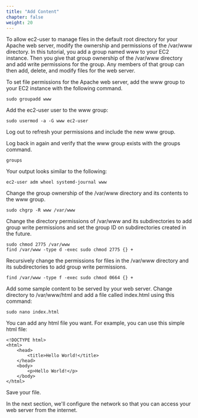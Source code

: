 ```yaml
---
title: "Add Content"
chapter: false
weight: 20
---
```


To allow ec2-user to manage files in the default root directory for your Apache web 
server, modify the ownership and permissions of the /var/www directory. In this 
tutorial, you add a group named www to your EC2 instance. Then you give that 
group ownership of the /var/www directory and add write permissions for the 
group. Any members of that group can then add, delete, and modify files for the web server.

To set file permissions for the Apache web server, add the www group to your EC2 instance 
with the following command.

```commandline
sudo groupadd www
```

Add the ec2-user user to the www group:

```commandline
sudo usermod -a -G www ec2-user
```

Log out to refresh your permissions and include the new www group.

Log back in again and verify that the www group exists with the groups command.

```commandline
groups
```

Your output looks similar to the following:

```commandline
ec2-user adm wheel systemd-journal www
```

Change the group ownership of the /var/www directory and its contents to the www group.
```commandline
sudo chgrp -R www /var/www
```

Change the directory permissions of /var/www and its subdirectories to add group write permissions and set the group ID on subdirectories created in the future.
```commandline
sudo chmod 2775 /var/www
find /var/www -type d -exec sudo chmod 2775 {} +
```


Recursively change the permissions for files in the /var/www directory and its subdirectories to add group write permissions.
```commandline
find /var/www -type f -exec sudo chmod 0664 {} +
```



Add some sample content to be served by your web server. Change directory to /var/www/html and add a file called index.html using this command:

```commandline
sudo nano index.html
```

You can add any html file you want. For example, you can use this simple html file:

```code
<!DOCTYPE html>
<html>
    <head>
        <title>Hello World!</title>
    </head>
    <body>
        <p>Hello World!</p>
    </body>
</html>

```

Save your file.

In the next section, we'll configure  the network so that you can access your web server from the internet.


